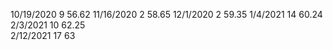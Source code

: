 10/19/2020 9 56.62
11/16/2020 2 58.65
12/1/2020	2	59.35
1/4/2021	14	60.24
2/3/2021	10	62.25	
2/12/2021 17 63

